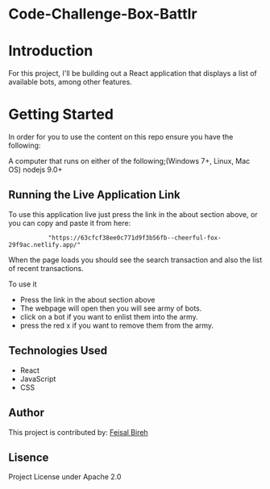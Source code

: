 # Code-Challenge-Box-Battlr

# Introduction 

For this project, I'll be building out a React application that displays a
list of available bots, among other features.

# Getting Started

In order for you to use the content on this repo ensure you have the following:

A computer that runs on either of the following;(Windows 7+, Linux, Mac OS)
nodejs 9.0+


## Running the Live Application Link
 
To use this application live just press the link in the about section above, or you can copy and paste it from here:
 
               "https://63cfcf38ee0c771d9f3b56fb--cheerful-fox-29f9ac.netlify.app/"
 
When the page loads you should see the search transaction and also the list of recent transactions.
 
To use it

- Press the link in the about section above
- The webpage will open then you will see army of bots.
- click on a bot if you want to enlist them into the army.
- press the red x if you want to remove them from the army.


## Technologies Used
- React
- JavaScript
- CSS

## Author

This project is contributed by:
[Feisal Bireh](https://github.com/Feisalbireh)

## Lisence

Project License under Apache 2.0
